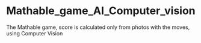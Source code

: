 # Mathable_game_AI_Computer_vision
The Mathable game, score is calculated only from photos with the moves, using Computer Vision
